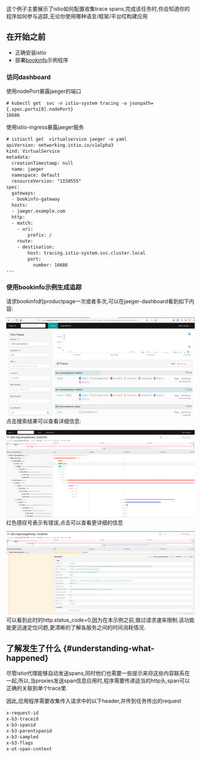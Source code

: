 这个例子主要展示了istio如何配置收集trace spans,完成该任务时,你会知道你的程序如何参与追踪,无论你使用哪种语言/框架/平台哎构建应用

## 在开始之前

* 正确安装istio
* 部署[bookinfo](https://istio.io/docs/guides/bookinfo/)示例程序

### 访问dashboard

使用nodePort暴露jaeger的端口

```
# kubectl get  svc -n istio-system tracing -o jsonpath={.spec.ports[0].nodePort}
16686
```

使用istio-ingress暴露jaeger服务

```
# istioctl get  virtualservice jaeger -o yaml
apiVersion: networking.istio.io/v1alpha3
kind: VirtualService
metadata:
  creationTimestamp: null
  name: jaeger
  namespace: default
  resourceVersion: "1150555"
spec:
  gateways:
  - bookinfo-gateway
  hosts:
  - jaeger.example.com
  http:
  - match:
    - uri:
        prefix: /
    route:
    - destination:
        host: tracing.istio-system.svc.cluster.local
        port:
          number: 16686
---
```

### 使用bookinfo示例生成追踪

请求bookinfo的productpage一次或者多次,可以在jaeger-dashboard看到如下内容:

![](/assets/jaeger-dashboard.png)点击搜索结果可以查看详细信息:

![](/assets/jaeger-result.png)红色感叹号表示有错误,点击可以查看更详细的信息

![](/assets/jaeger-err.png)可以看到此时的http.status\_code=0,因为在本示例之前,做过请求速率限制.该功能能更迅速定位问题,更清晰的了解各服务之间的时间消耗情况.

## 了解发生了什么 {#understanding-what-happened}

尽管istio代理能够自动发送spans,同时他们也需要一些提示来将这些内容联系在一起,所以,当proxies发送span信息应用时,程序需要传递适当的http头,span可以正确的关联到单个trace里.

因此,应用程序需要收集传入请求中的以下header,并传到任务传出的request

```
x-request-id
x-b3-traceid
x-b3-spanid
x-b3-parentspanid
x-b3-sampled
x-b3-flags
x-ot-span-context
```





